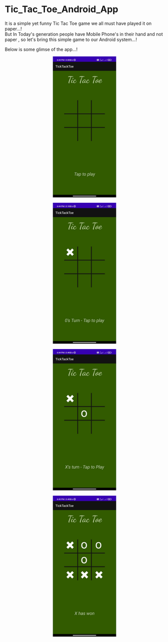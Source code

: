 # Tic_Tac_Toe_Android_App
It is a simple yet funny Tic Tac Toe game we all must have played it on paper...!<br>
But In Today's generation people have Mobile Phone's in their hand and not paper , so let's bring this simple game to our Android system...!

Below is some glimse of the app...!

<p align="center" >
<img src="https://github.com/tanisha-bhadani/Tic_Tac_Toe_Android_App/blob/master/app/src/main/res/drawable/img1.jpeg" alt="drawing" width="200" />
</p>
<p align="center">
<img src="https://github.com/tanisha-bhadani/Tic_Tac_Toe_Android_App/blob/master/app/src/main/res/drawable/img2.jpeg" alt="drawing" width="200" />
</p>
<p align="center" >
<img src="https://github.com/tanisha-bhadani/Tic_Tac_Toe_Android_App/blob/master/app/src/main/res/drawable/img3.jpeg" alt="drawing" width="200" />
</p>
<p align="center" >
<img src="https://github.com/tanisha-bhadani/Tic_Tac_Toe_Android_App/blob/master/app/src/main/res/drawable/img4.jpeg" alt="drawing" width="200" />
</p>
